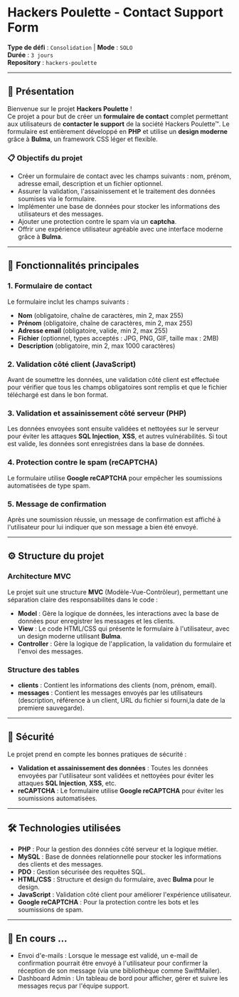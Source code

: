 # Hackers Poulette - Contact Support Form

**Type de défi** : `Consolidation` | **Mode** : `SOLO`  
**Durée** : `3 jours`  
**Repository** : `hackers-poulette`

---

## 🚀 Présentation

Bienvenue sur le projet **Hackers Poulette** !  
Ce projet a pour but de créer un **formulaire de contact** complet permettant aux utilisateurs de **contacter le support** de la société Hackers Poulette™. Le formulaire est entièrement développé en **PHP** et utilise un **design moderne** grâce à **Bulma**, un framework CSS léger et flexible.

### 📋 Objectifs du projet

- Créer un formulaire de contact avec les champs suivants : nom, prénom, adresse email, description et un fichier optionnel.
- Assurer la validation, l'assainissement et le traitement des données soumises via le formulaire.
- Implémenter une base de données pour stocker les informations des utilisateurs et des messages.
- Ajouter une protection contre le spam via un **captcha**.
- Offrir une expérience utilisateur agréable avec une interface moderne grâce à **Bulma**.

---

## 📝 Fonctionnalités principales

### 1. **Formulaire de contact**  
Le formulaire inclut les champs suivants :

- **Nom** (obligatoire, chaîne de caractères, min 2, max 255)
- **Prénom** (obligatoire, chaîne de caractères, min 2, max 255)
- **Adresse email** (obligatoire, valide, min 2, max 255)
- **Fichier** (optionnel, types acceptés : JPG, PNG, GIF, taille max : 2MB)
- **Description** (obligatoire, min 2, max 1000 caractères)

### 2. **Validation côté client (JavaScript)**  
Avant de soumettre les données, une validation côté client est effectuée pour vérifier que tous les champs obligatoires sont remplis et que le fichier téléchargé est dans le bon format.

### 3. **Validation et assainissement côté serveur (PHP)**  
Les données envoyées sont ensuite validées et nettoyées sur le serveur pour éviter les attaques **SQL Injection**, **XSS**, et autres vulnérabilités. Si tout est valide, les données sont enregistrées dans la base de données.

### 4. **Protection contre le spam (reCAPTCHA)**  
Le formulaire utilise **Google reCAPTCHA** pour empêcher les soumissions automatisées de type spam.

### 5. **Message de confirmation**  
Après une soumission réussie, un message de confirmation est affiché à l'utilisateur pour lui indiquer que son message a bien été envoyé.

---

## ⚙️ Structure du projet

### Architecture MVC

Le projet suit une structure **MVC** (Modèle-Vue-Contrôleur), permettant une séparation claire des responsabilités dans le code :

- **Model** : Gère la logique de données, les interactions avec la base de données pour enregistrer les messages et les clients.
- **View** : Le code HTML/CSS qui présente le formulaire à l'utilisateur, avec un design moderne utilisant **Bulma**.
- **Controller** : Gère la logique de l'application, la validation du formulaire et l'envoi des messages.

### Structure des tables

- **clients** : Contient les informations des clients (nom, prénom, email).
- **messages** : Contient les messages envoyés par les utilisateurs (description, référence à un client, URL du fichier si fourni,la date de la premiere sauvegarde).

---

## 🔐 Sécurité

Le projet prend en compte les bonnes pratiques de sécurité :

- **Validation et assainissement des données** : Toutes les données envoyées par l'utilisateur sont validées et nettoyées pour éviter les attaques **SQL Injection**, **XSS**, etc.
- **reCAPTCHA** : Le formulaire utilise **Google reCAPTCHA** pour éviter les soumissions automatisées.

---

## 🛠️ Technologies utilisées

- **PHP** : Pour la gestion des données côté serveur et la logique métier.
- **MySQL** : Base de données relationnelle pour stocker les informations des clients et des messages.
- **PDO** : Gestion sécurisée des requêtes SQL.
- **HTML/CSS** : Structure et design du formulaire, avec **Bulma** pour le design.
- **JavaScript** : Validation côté client pour améliorer l'expérience utilisateur.
- **Google reCAPTCHA** : Pour la protection contre les bots et les soumissions de spam.

---

## 🌟 En cours ... 
- Envoi d'e-mails : Lorsque le message est validé, un e-mail de confirmation pourrait être envoyé à l'utilisateur pour confirmer la réception de son message (via une bibliothèque comme SwiftMailer).
- Dashboard Admin : Un tableau de bord pour afficher, gérer et suivre les messages reçus par l'équipe support.
  
